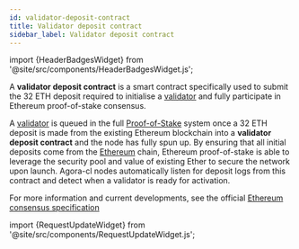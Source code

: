 ```yaml
---
id: validator-deposit-contract
title: Validator deposit contract
sidebar_label: Validator deposit contract
---
```


import {HeaderBadgesWidget} from '@site/src/components/HeaderBadgesWidget.js';

<HeaderBadgesWidget />

A **validator deposit contract** is a smart contract specifically used to submit the 32 ETH deposit required to initialise a [validator](validator-clients.md) and fully participate in Ethereum proof-of-stake consensus.

A [validator](validator-clients.md) is queued in the full [Proof-of-Stake](/docs/terminology#proof-of-stake-pos) system once a 32 ETH deposit is made from the existing Ethereum blockchain into a **validator deposit contract** and the node has fully spun up. By ensuring that all initial deposits come from the [Ethereum](/docs/terminology#eth1) chain, Ethereum proof-of-stake is able to leverage the security pool and value of existing Ether to secure the network upon launch. Agora-cl nodes automatically listen for deposit logs from this contract and detect when a validator is ready for activation.

For more information and current developments, see the official [Ethereum consensus specification](https://github.com/ethereum/consensus-specs)

import {RequestUpdateWidget} from '@site/src/components/RequestUpdateWidget.js';

<RequestUpdateWidget />
